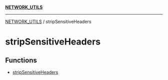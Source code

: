 [**NETWORK_UTILS**](../README.md)

***

[NETWORK_UTILS](../README.md) / stripSensitiveHeaders

# stripSensitiveHeaders

## Functions

- [stripSensitiveHeaders](functions/stripSensitiveHeaders.md)
